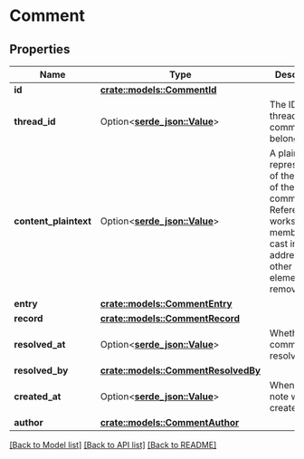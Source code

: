 # Comment

## Properties

Name | Type | Description | Notes
------------ | ------------- | ------------- | -------------
**id** | [**crate::models::CommentId**](comment_id.md) |  | 
**thread_id** | Option<[**serde_json::Value**](.md)> | The ID of the thread the comment belongs to. | 
**content_plaintext** | Option<[**serde_json::Value**](.md)> | A plaintext representation of the content of the comment. References to workspace members are cast into email addresses, all other stylistic elements are removed. | 
**entry** | [**crate::models::CommentEntry**](comment_entry.md) |  | 
**record** | [**crate::models::CommentRecord**](comment_record.md) |  | 
**resolved_at** | Option<[**serde_json::Value**](.md)> | Whether the comment is resolved. | 
**resolved_by** | [**crate::models::CommentResolvedBy**](comment_resolved_by.md) |  | 
**created_at** | Option<[**serde_json::Value**](.md)> | When the note was created. | 
**author** | [**crate::models::CommentAuthor**](comment_author.md) |  | 

[[Back to Model list]](../README.md#documentation-for-models) [[Back to API list]](../README.md#documentation-for-api-endpoints) [[Back to README]](../README.md)


